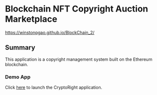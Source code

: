 # Blockchain NFT Copyright Auction Marketplace
https://winstonpgao.github.io/BlockChain_2/

## Summary

This application is a copyright management system built on the Ethereum blockchain.

### Demo App 

Click [here](index.html) to launch the CryptoRight application.
